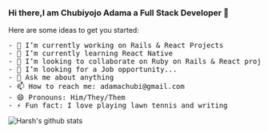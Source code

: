 ### Hi there,I am Chubiyojo Adama a Full Stack Developer 👋


Here are some ideas to get you started:
<pre>
- 🔭 I’m currently working on Rails & React Projects
- 🌱 I’m currently learning React Native
- 👯 I’m looking to collaborate on Ruby on Rails & React projects
- 🤔 I’m looking for a Job opportunity...
- 💬 Ask me about anything
- 📫 How to reach me: adamachubi@gmail.com
- 😄 Pronouns: Him/They/Them
- ⚡ Fun fact: I love playing lawn tennis and writing
</pre>


![Harsh's github stats](https://github-readme-stats.vercel.app/api?username=kobiyoyo&hide=["issues"]&show_icons=true)




